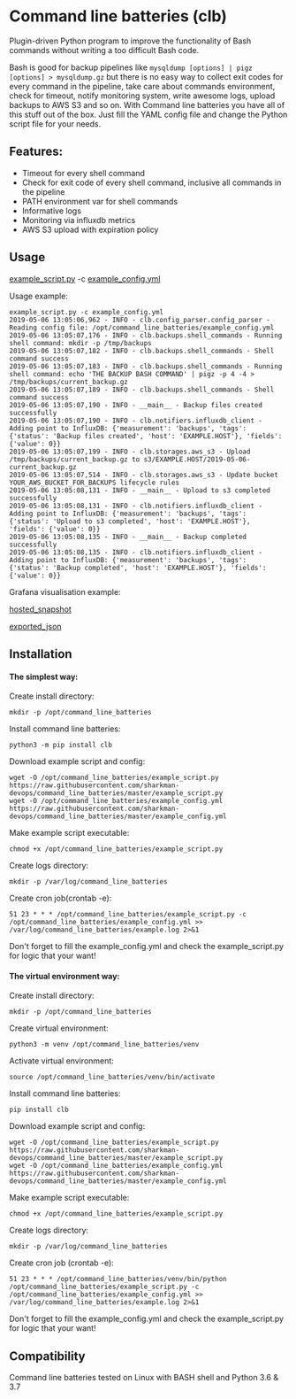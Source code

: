 # Command line batteries (clb)
Plugin-driven Python program to improve the functionality of Bash commands without writing a too difficult Bash code.

Bash is good for backup pipelines like `mysqldump [options] | pigz [options] > mysqldump.gz` but there is no easy way to collect exit codes for every command in the pipeline, take care about commands environment, check for timeout, notify monitoring system, write awesome logs, upload backups to AWS S3 and so on. With Command line batteries you have all of this stuff out of the box. Just fill the YAML config file and change the Python script file for your needs.

## Features:
- Timeout for every shell command
- Check for exit code of every shell command, inclusive all commands in the pipeline
- PATH environment var for shell commands
- Informative logs
- Monitoring via influxdb metrics
- AWS S3 upload with expiration policy

## Usage
[example_script.py](example_script.py) -c [example_config.yml](example_config.yml)

Usage example:
```
example_script.py -c example_config.yml
2019-05-06 13:05:06,962 - INFO - clb.config_parser.config_parser - Reading config file: /opt/command_line_batteries/example_config.yml
2019-05-06 13:05:07,176 - INFO - clb.backups.shell_commands - Running shell command: mkdir -p /tmp/backups
2019-05-06 13:05:07,182 - INFO - clb.backups.shell_commands - Shell command success
2019-05-06 13:05:07,183 - INFO - clb.backups.shell_commands - Running shell command: echo 'THE BACKUP BASH COMMAND' | pigz -p 4 -4 > /tmp/backups/current_backup.gz
2019-05-06 13:05:07,189 - INFO - clb.backups.shell_commands - Shell command success
2019-05-06 13:05:07,190 - INFO - __main__ - Backup files created successfully
2019-05-06 13:05:07,190 - INFO - clb.notifiers.influxdb_client - Adding point to InfluxDB: {'measurement': 'backups', 'tags': {'status': 'Backup files created', 'host': 'EXAMPLE.HOST'}, 'fields': {'value': 0}}
2019-05-06 13:05:07,199 - INFO - clb.storages.aws_s3 - Upload /tmp/backups/current_backup.gz to s3/EXAMPLE.HOST/2019-05-06-current_backup.gz
2019-05-06 13:05:07,514 - INFO - clb.storages.aws_s3 - Update bucket YOUR_AWS_BUCKET_FOR_BACKUPS lifecycle rules
2019-05-06 13:05:08,131 - INFO - __main__ - Upload to s3 completed successfully
2019-05-06 13:05:08,131 - INFO - clb.notifiers.influxdb_client - Adding point to InfluxDB: {'measurement': 'backups', 'tags': {'status': 'Upload to s3 completed', 'host': 'EXAMPLE.HOST'}, 'fields': {'value': 0}}
2019-05-06 13:05:08,135 - INFO - __main__ - Backup completed successfully
2019-05-06 13:05:08,135 - INFO - clb.notifiers.influxdb_client - Adding point to InfluxDB: {'measurement': 'backups', 'tags': {'status': 'Backup completed', 'host': 'EXAMPLE.HOST'}, 'fields': {'value': 0}}
```
Grafana visualisation example:

[hosted_snapshot](https://snapshot.raintank.io/dashboard/snapshot/Dw3pSX5NL3yXlZPXMv37872R12mEsTQg)

[exported_json](grafana/backups_dashboard_example.json)

## Installation
#### The simplest way:
Create install directory:
```
mkdir -p /opt/command_line_batteries
```

Install command line batteries:
```
python3 -m pip install clb
```

Download example script and config:
```
wget -O /opt/command_line_batteries/example_script.py https://raw.githubusercontent.com/sharkman-devops/command_line_batteries/master/example_script.py
wget -O /opt/command_line_batteries/example_config.yml https://raw.githubusercontent.com/sharkman-devops/command_line_batteries/master/example_config.yml
```

Make example script executable:
```
chmod +x /opt/command_line_batteries/example_script.py
```

Create logs directory:
```
mkdir -p /var/log/command_line_batteries
```

Create cron job(crontab -e):
```
51 23 * * * /opt/command_line_batteries/example_script.py -c /opt/command_line_batteries/example_config.yml >> /var/log/command_line_batteries/example.log 2>&1
```
Don't forget to fill the example_config.yml and check the example_script.py for logic that your want!

#### The virtual environment way:
Create install directory:
```
mkdir -p /opt/command_line_batteries
```

Create virtual environment:
```
python3 -m venv /opt/command_line_batteries/venv
```

Activate virtual environment:
```
source /opt/command_line_batteries/venv/bin/activate
```

Install command line batteries:
```
pip install clb
```

Download example script and config:
```
wget -O /opt/command_line_batteries/example_script.py https://raw.githubusercontent.com/sharkman-devops/command_line_batteries/master/example_script.py
wget -O /opt/command_line_batteries/example_config.yml https://raw.githubusercontent.com/sharkman-devops/command_line_batteries/master/example_config.yml
```

Make example script executable:
```
chmod +x /opt/command_line_batteries/example_script.py
```

Create logs directory:
```
mkdir -p /var/log/command_line_batteries
```

Create cron job (crontab -e):
```
51 23 * * * /opt/command_line_batteries/venv/bin/python /opt/command_line_batteries/example_script.py -c /opt/command_line_batteries/example_config.yml >> /var/log/command_line_batteries/example.log 2>&1
```
Don't forget to fill the example_config.yml and check the example_script.py for logic that your want!


## Compatibility
Command line batteries tested on Linux with BASH shell and Python 3.6 & 3.7
